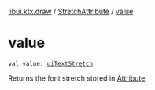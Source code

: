 [libui.ktx.draw](../README.md) / [StretchAttribute](README.md) / [value](value.md)

# value

`val value: `[`uiTextStretch`](../../libui/ui-text-stretch.md)

Returns the font stretch stored in [Attribute](../-attribute/README.md).

